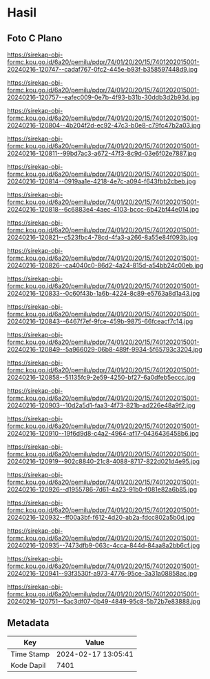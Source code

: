# Hasil

## Foto C Plano

https://sirekap-obj-formc.kpu.go.id/6a20/pemilu/pdpr/74/01/20/20/15/7401202015001-20240216-120747--cadaf767-0fc2-445e-b93f-b358597448d9.jpg

https://sirekap-obj-formc.kpu.go.id/6a20/pemilu/pdpr/74/01/20/20/15/7401202015001-20240216-120757--eafec009-0e7b-4f93-b31b-30ddb3d2b93d.jpg

https://sirekap-obj-formc.kpu.go.id/6a20/pemilu/pdpr/74/01/20/20/15/7401202015001-20240216-120804--4b204f2d-ec92-47c3-b0e8-c79fc47b2a03.jpg

https://sirekap-obj-formc.kpu.go.id/6a20/pemilu/pdpr/74/01/20/20/15/7401202015001-20240216-120811--99bd7ac3-a672-47f3-8c9d-03e6f02e7887.jpg

https://sirekap-obj-formc.kpu.go.id/6a20/pemilu/pdpr/74/01/20/20/15/7401202015001-20240216-120814--0919aa1e-4218-4e7c-a094-f643fbb2cbeb.jpg

https://sirekap-obj-formc.kpu.go.id/6a20/pemilu/pdpr/74/01/20/20/15/7401202015001-20240216-120818--6c6883e4-4aec-4103-bccc-6b42bf44e014.jpg

https://sirekap-obj-formc.kpu.go.id/6a20/pemilu/pdpr/74/01/20/20/15/7401202015001-20240216-120821--c523fbc4-78cd-4fa3-a266-8a55e84f093b.jpg

https://sirekap-obj-formc.kpu.go.id/6a20/pemilu/pdpr/74/01/20/20/15/7401202015001-20240216-120826--ca4040c0-86d2-4a24-815d-a54bb24c00eb.jpg

https://sirekap-obj-formc.kpu.go.id/6a20/pemilu/pdpr/74/01/20/20/15/7401202015001-20240216-120833--0c60f43b-1a6b-4224-8c89-e5763a8d1a43.jpg

https://sirekap-obj-formc.kpu.go.id/6a20/pemilu/pdpr/74/01/20/20/15/7401202015001-20240216-120843--6467f7ef-9fce-459b-9875-66fceacf7c14.jpg

https://sirekap-obj-formc.kpu.go.id/6a20/pemilu/pdpr/74/01/20/20/15/7401202015001-20240216-120849--5a966029-06b8-489f-9934-5f65793c3204.jpg

https://sirekap-obj-formc.kpu.go.id/6a20/pemilu/pdpr/74/01/20/20/15/7401202015001-20240216-120858--51135fc9-2e59-4250-bf27-6a0dfeb5eccc.jpg

https://sirekap-obj-formc.kpu.go.id/6a20/pemilu/pdpr/74/01/20/20/15/7401202015001-20240216-120903--10d2a5d1-faa3-4f73-821b-ad226e48a9f2.jpg

https://sirekap-obj-formc.kpu.go.id/6a20/pemilu/pdpr/74/01/20/20/15/7401202015001-20240216-120910--19f6d9d8-c4a2-4964-af17-0436436458b6.jpg

https://sirekap-obj-formc.kpu.go.id/6a20/pemilu/pdpr/74/01/20/20/15/7401202015001-20240216-120919--902c8840-21c8-4088-8717-822d021d4e95.jpg

https://sirekap-obj-formc.kpu.go.id/6a20/pemilu/pdpr/74/01/20/20/15/7401202015001-20240216-120926--d1955786-7d61-4a23-91b0-f081e82a6b85.jpg

https://sirekap-obj-formc.kpu.go.id/6a20/pemilu/pdpr/74/01/20/20/15/7401202015001-20240216-120932--ff00a3bf-f612-4d20-ab2a-fdcc802a5b0d.jpg

https://sirekap-obj-formc.kpu.go.id/6a20/pemilu/pdpr/74/01/20/20/15/7401202015001-20240216-120935--7473dfb9-063c-4cca-844d-84aa8a2bb6cf.jpg

https://sirekap-obj-formc.kpu.go.id/6a20/pemilu/pdpr/74/01/20/20/15/7401202015001-20240216-120941--93f3530f-a973-4776-95ce-3a31a08858ac.jpg

https://sirekap-obj-formc.kpu.go.id/6a20/pemilu/pdpr/74/01/20/20/15/7401202015001-20240216-120751--5ac3df07-0b49-4849-95c8-5b72b7e83888.jpg


## Metadata

| Key        | Value               |
| ---------- | ------------------- |
| Time Stamp | 2024-02-17 13:05:41 |
| Kode Dapil | 7401                |



